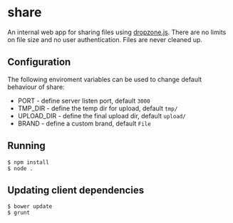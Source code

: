 share
=====

An internal web app for sharing files using
[dropzone.js](http://www.dropzonejs.com/). There are no limits on file size and
no user authentication. Files are never cleaned up.

## Configuration

The following enviroment variables can be used to change default behaviour of share:

 * PORT - define server listen port, default ```3000```
 * TMP_DIR - define the temp dir for upload, default ```tmp/```
 * UPLOAD_DIR - define the final upload dir, default ```upload/```
 * BRAND - define a custom brand, default ```File```

## Running

    $ npm install
    $ node .

## Updating client dependencies

    $ bower update
    $ grunt

